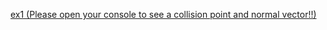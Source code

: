 [ex1 (Please open your console to see a collision point and normal vector!!)](https://phanbaokhang0205.github.io/Game-Training/phase-1/basic_game_math_and_physics/basic_collision/ex/ex1.html)
